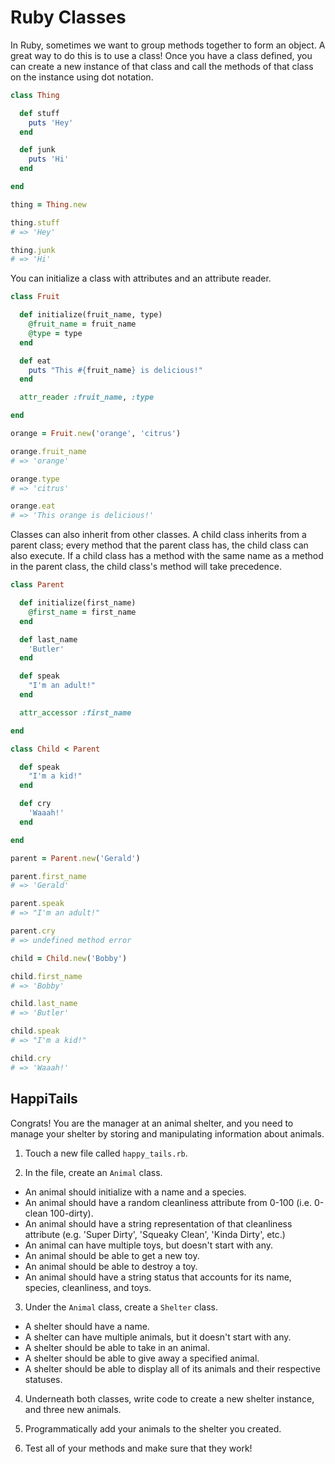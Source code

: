 # Ruby Classes

In Ruby, sometimes we want to group methods together to form an object. A great way to do this is to use a class! Once you have a class defined, you can create a new instance of that class and call the methods of that class on the instance using dot notation.

```ruby
class Thing

  def stuff
    puts 'Hey'
  end

  def junk
    puts 'Hi'
  end

end

thing = Thing.new

thing.stuff
# => 'Hey'

thing.junk
# => 'Hi'
```
You can initialize a class with attributes and an attribute reader.

```ruby
class Fruit

  def initialize(fruit_name, type)
    @fruit_name = fruit_name
    @type = type
  end

  def eat
    puts "This #{fruit_name} is delicious!"
  end

  attr_reader :fruit_name, :type

end

orange = Fruit.new('orange', 'citrus')

orange.fruit_name
# => 'orange'

orange.type
# => 'citrus'

orange.eat
# => 'This orange is delicious!'
```

Classes can also inherit from other classes. A child class inherits from a parent class; every method that the parent class has, the child class can also execute. If a child class has a method with the same name as a method in the parent class, the child class's method will take precedence.

```ruby
class Parent

  def initialize(first_name)
    @first_name = first_name
  end

  def last_name
    'Butler'
  end

  def speak
    "I'm an adult!"
  end

  attr_accessor :first_name

end

class Child < Parent

  def speak
    "I'm a kid!"
  end

  def cry
    'Waaah!'
  end

end

parent = Parent.new('Gerald')

parent.first_name
# => 'Gerald'

parent.speak
# => "I'm an adult!"

parent.cry
# => undefined method error

child = Child.new('Bobby')

child.first_name
# => 'Bobby'

child.last_name
# => 'Butler'

child.speak
# => "I'm a kid!"

child.cry
# => 'Waaah!'
```

## HappiTails

Congrats! You are the manager at an animal shelter, and you need to manage your shelter by storing and manipulating information about animals.

1. Touch a new file called `happy_tails.rb`.

2. In the file, create an `Animal` class.
  - An animal should initialize with a name and a species.
  - An animal should have a random cleanliness attribute from 0-100 (i.e. 0-clean 100-dirty).
  - An animal should have a string representation of that cleanliness attribute (e.g. 'Super Dirty', 'Squeaky Clean', 'Kinda Dirty', etc.)
  - An animal can have multiple toys, but doesn't start with any.
  - An animal should be able to get a new toy.
  - An animal should be able to destroy a toy.
  - An animal should have a string status that accounts for its name, species, cleanliness, and toys.

3. Under the `Animal` class, create a `Shelter` class.
  - A shelter should have a name.
  - A shelter can have multiple animals, but it doesn't start with any.
  - A shelter should be able to take in an animal.
  - A shelter should be able to give away a specified animal.
  - A shelter should be able to display all of its animals and their respective statuses.

4. Underneath both classes, write code to create a new shelter instance, and three new animals.

5. Programmatically add your animals to the shelter you created.

6. Test all of your methods and make sure that they work!
